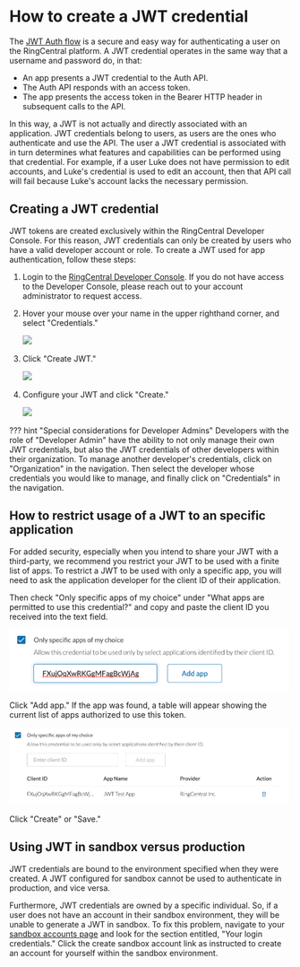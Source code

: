 # How to create a JWT credential

The [JWT Auth flow](../../jwt-flow/) is a secure and easy way for authenticating a user on the RingCentral platform. A JWT credential operates in the same way that a username and password do, in that:

* An app presents a JWT credential to the Auth API.
* The Auth API responds with an access token.
* The app presents the access token in the Bearer HTTP header in subsequent calls to the API. 

In this way, a JWT is not actually and directly associated with an application. JWT credentials belong to users, as users are the ones who authenticate and use the API. The user a JWT credential is associated with in turn determines what features and capabilities can be performed using that credential. For example, if a user Luke does not have permission to edit accounts, and Luke's credential is used to edit an account, then that API call will fail because Luke's account lacks the necessary permission. 

## Creating a JWT credential

JWT tokens are created exclusively within the RingCentral Developer Console. For this reason, JWT credentials can only be created by users who have a valid developer account or role. To create a JWT used for app authentication, follow these steps:

1. Login to the [RingCentral Developer Console](https://developers.ringcentral.com/my-account.html). If you do not have access to the Developer Console, please reach out to your account administrator to request access. 

2. Hover your mouse over your name in the upper righthand corner, and select "Credentials."

    <img src="../../jwt-credentials-menu.png" class="img-fluid" style="max-width:300px">

3. Click "Create JWT."

    <img src="../../jwt-auth-list.png" class="img-fluid" style="max-width:600px">

4. Configure your JWT and click "Create." 

    <img src="../../jwt-auth-create.png" class="img-fluid" style="max-width:500px">

??? hint "Special considerations for Developer Admins"
    Developers with the role of "Developer Admin" have the ability to not only manage their own JWT credentials, but also the JWT credentials of other developers within their organization. 
	To manage another developer's credentials, click on "Organization" in the navigation. Then select the developer whose credentials you would like to manage, and finally click on "Credentials" in the navigation. 

## How to restrict usage of a JWT to an specific application

For added security, especially when you intend to share your JWT with a third-party, we recommend you restrict your JWT to be used with a finite list of apps. To restrict a JWT to be used with only a specific app, you will need to ask the application developer for the client ID of their application. 

Then check "Only specific apps of my choice" under "What apps are permitted to use this credential?" and copy and paste the client ID you received into the text field. 

<img src="../jwt-auth-clientid.png" class="img-fluid" style="max-width:500px">

Click "Add app." If the app was found, a table will appear showing the current list of apps authorized to use this token. 

<img src="../jwt-auth-app-access.png" class="img-fluid" style="max-width:500px">

Click "Create" or "Save."

## Using JWT in sandbox versus production

JWT credentials are bound to the environment specified when they were created. A JWT configured for sandbox cannot be used to authenticate in production, and vice versa. 

Furthermore, JWT credentials are owned by a specific individual. So, if a user does not have an account in their sandbox environment, they will be unable to generate a JWT in sandbox. To fix this problem, navigate to your [sandbox accounts page](https://developers.ringcentral.com/console/sandbox) and look for the section entitled, "Your login credentials." Click the create sandbox account link as instructed to create an account for yourself within the sandbox environment.

